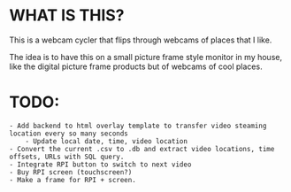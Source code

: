 # WHAT IS THIS?
This is a webcam cycler that flips through webcams of places that I like. 

The idea is to have this on a small picture frame style monitor in my house, like the digital picture frame products but of webcams of cool places.


# TODO: 
    - Add backend to html overlay template to transfer video steaming location every so many seconds
        - Update local date, time, video location
    - Convert the current .csv to .db and extract video locations, time offsets, URLs with SQL query.
    - Integrate RPI button to switch to next video
    - Buy RPI screen (touchscreen?)
    - Make a frame for RPI + screen.